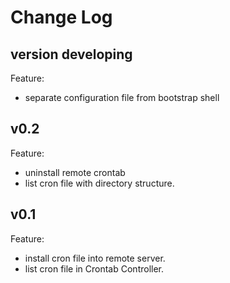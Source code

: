 # Change Log

## version developing

Feature:

* separate configuration file from bootstrap shell

## v0.2

Feature:

* uninstall remote crontab
* list cron file with directory structure.

## v0.1

Feature:

* install cron file into remote server.
* list cron file in Crontab Controller.
